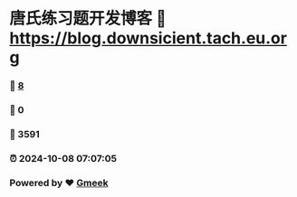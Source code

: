 # 唐氏练习题开发博客 :link: https://blog.downsicient.tach.eu.org 
### :page_facing_up: [8](https://blog.downsicient.tach.eu.org/tag.html) 
### :speech_balloon: 0 
### :hibiscus: 3591 
### :alarm_clock: 2024-10-08 07:07:05 
### Powered by :heart: [Gmeek](https://github.com/Meekdai/Gmeek)
